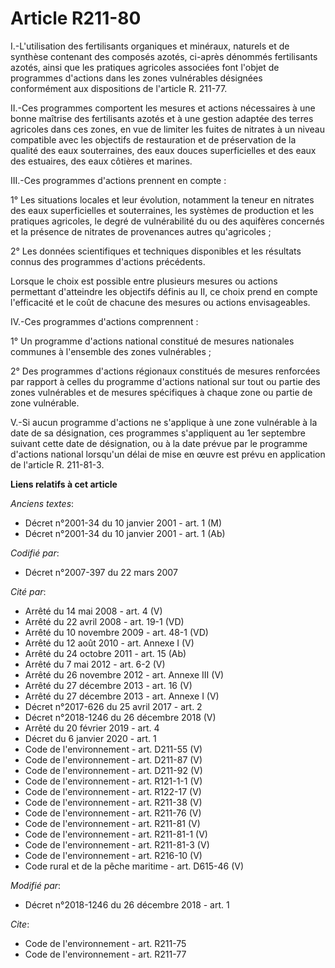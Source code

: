 # Article R211-80

I.-L'utilisation des fertilisants organiques et minéraux, naturels et de synthèse contenant des composés azotés, ci-après
dénommés fertilisants azotés, ainsi que les pratiques agricoles associées font l'objet de programmes d'actions dans les zones
vulnérables désignées conformément aux dispositions 
 de l'article R. 211-77.

II.-Ces programmes comportent les mesures et actions nécessaires à une bonne maîtrise des fertilisants azotés et à une
gestion adaptée des terres agricoles dans ces zones, en vue de limiter les fuites de nitrates à un niveau compatible avec les
objectifs de restauration et de préservation de la qualité des eaux souterraines, des eaux douces superficielles et des eaux
des estuaires, des eaux côtières et marines.

III.-Ces programmes d'actions prennent en compte :

1° Les situations locales et leur évolution, notamment la teneur en nitrates des eaux superficielles et souterraines, les
systèmes de production et les pratiques agricoles, le degré de vulnérabilité du ou des aquifères concernés et la présence de
nitrates de provenances autres qu'agricoles ;

2° Les données scientifiques et techniques disponibles et les résultats connus des programmes d'actions précédents.

Lorsque le choix est possible entre plusieurs mesures ou actions permettant d'atteindre les objectifs définis au II, ce choix
prend en compte l'efficacité et le coût de chacune des mesures ou actions envisageables.

IV.-Ces programmes d'actions comprennent :

1° Un programme d'actions national constitué de mesures nationales communes à l'ensemble des zones vulnérables ;

2° Des programmes d'actions régionaux constitués de mesures renforcées par rapport à celles du programme d'actions national
sur tout ou partie des zones vulnérables et de mesures spécifiques à chaque zone ou partie de zone vulnérable.

V.-Si aucun programme d'actions ne s'applique à une zone vulnérable à la date de sa désignation, ces programmes s'appliquent
au 1er septembre suivant cette date de désignation, ou à la date prévue par le programme d'actions national lorsqu'un délai
de mise en œuvre est prévu en application de l'article R. 211-81-3.

**Liens relatifs à cet article**

_Anciens textes_:

  - Décret n°2001-34 du 10 janvier 2001 - art. 1 (M)
  - Décret n°2001-34 du 10 janvier 2001 - art. 1 (Ab)

_Codifié par_:

  - Décret n°2007-397 du 22 mars 2007

_Cité par_:

  - Arrêté du 14 mai 2008 - art. 4 (V)
  - Arrêté du 22 avril 2008 - art. 19-1 (VD)
  - Arrêté du 10 novembre 2009 - art. 48-1 (VD)
  - Arrêté du 12 août 2010 - art. Annexe I (V)
  - Arrêté du 24 octobre 2011 - art. 15 (Ab)
  - Arrêté du 7 mai 2012 - art. 6-2 (V)
  - Arrêté du 26 novembre 2012 - art. Annexe III (V)
  - Arrêté du 27 décembre 2013 - art. 16 (V)
  - Arrêté du 27 décembre 2013 - art. Annexe I (V)
  - Décret n°2017-626 du 25 avril 2017 - art. 2
  - Décret n°2018-1246 du 26 décembre 2018 (V)
  - Arrêté du 20 février 2019 - art. 4
  - Décret du 6 janvier 2020 - art. 1
  - Code de l'environnement - art. D211-55 (V)
  - Code de l'environnement - art. D211-87 (V)
  - Code de l'environnement - art. D211-92 (V)
  - Code de l'environnement - art. R121-1-1 (V)
  - Code de l'environnement - art. R122-17 (V)
  - Code de l'environnement - art. R211-38 (V)
  - Code de l'environnement - art. R211-76 (V)
  - Code de l'environnement - art. R211-81 (V)
  - Code de l'environnement - art. R211-81-1 (V)
  - Code de l'environnement - art. R211-81-3 (V)
  - Code de l'environnement - art. R216-10 (V)
  - Code rural et de la pêche maritime - art. D615-46 (V)

_Modifié par_:

  - Décret n°2018-1246 du 26 décembre 2018 - art. 1

_Cite_:

  - Code de l'environnement - art. R211-75
  - Code de l'environnement - art. R211-77
